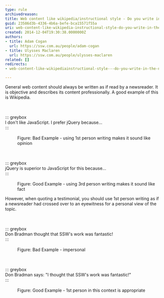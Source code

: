 ```yaml
---
type: rule
archivedreason: 
title: Web content like wikipedia/instructional style - Do you write in the newsreader and eyewitness style?
guid: 23586d3b-4336-4b6a-befe-bca15571f55a
uri: web-content-like-wikipedia-instructional-style-do-you-write-in-the-newsreader-and-eyewitness-style
created: 2014-12-04T19:30:38.0000000Z
authors:
- title: Adam Cogan
  url: https://ssw.com.au/people/adam-cogan
- title: Ulysses Maclaren
  url: https://ssw.com.au/people/ulysses-maclaren
related: []
redirects:
- web-content-like-wikipediainstructional-style---do-you-write-in-the-newsreader-and-eyewitness-style

---
```


General web content should always be written as if read by a newsreader. It is objective and describes its content professionally. A good example of this is Wikipedia.
<!--endintro-->
<dl class="badImage"><dt><br><br>::: greybox<br>
                            I don't like JavaScript. I prefer jQuery because...<br>:::<br><br></dt><dd>Figure&#58; Bad Example - using 1st person writing makes it sound like opinion</dd></dl><dl class="goodImage"><dt><br><br>::: greybox<br>
                            jQuery is superior to JavaScript for this because...<br>:::<br><br></dt><dd>Figure&#58; Good Example - using 3rd person writing makes it sound like fact</dd></dl>
However, when quoting a testimonial, you should use 1st person writing as if a newsreader had crossed over to an eyewitness for a personal view of the topic.
<dl class="badImage"><dt><br><br>::: greybox<br>
                            Don Bradman thought that SSW's work was fantastic!<br>:::<br><br></dt><dd>Figure&#58; Bad Example - impersonal</dd></dl><dl class="goodImage"><dt><br><br>::: greybox<br>
                            Don Bradman says&#58; &quot;I thought that SSW's work was fantastic!&quot;<br>:::<br><br></dt><dd>Figure&#58; Good Example - 1st person in this context is appropriate</dd></dl>
